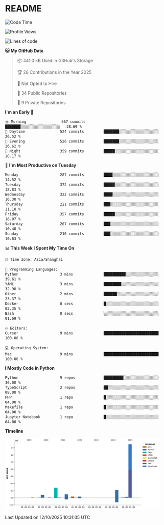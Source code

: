 # README

<!--START_SECTION:waka-->
![Code Time](http://img.shields.io/badge/Code%20Time-1%2C358%20hrs%2022%20mins-blue)

![Profile Views](http://img.shields.io/badge/Profile%20Views-2-blue)

![Lines of code](https://img.shields.io/badge/From%20Hello%20World%20I%27ve%20Written-2.3%20million%20lines%20of%20code-blue)

**🐱 My GitHub Data** 

> 📦 441.0 kB Used in GitHub's Storage 
 > 
> 🏆 26 Contributions in the Year 2025
 > 
> 🚫 Not Opted to Hire
 > 
> 📜 34 Public Repositories 
 > 
> 🔑 9 Private Repositories 
 > 
**I'm an Early 🐤** 

```text
🌞 Morning                567 commits         ███████░░░░░░░░░░░░░░░░░░   28.69 % 
🌆 Daytime                524 commits         ███████░░░░░░░░░░░░░░░░░░   26.52 % 
🌃 Evening                526 commits         ███████░░░░░░░░░░░░░░░░░░   26.62 % 
🌙 Night                  359 commits         █████░░░░░░░░░░░░░░░░░░░░   18.17 % 
```
📅 **I'm Most Productive on Tuesday** 

```text
Monday                   287 commits         ████░░░░░░░░░░░░░░░░░░░░░   14.52 % 
Tuesday                  372 commits         █████░░░░░░░░░░░░░░░░░░░░   18.83 % 
Wednesday                322 commits         ████░░░░░░░░░░░░░░░░░░░░░   16.30 % 
Thursday                 221 commits         ███░░░░░░░░░░░░░░░░░░░░░░   11.18 % 
Friday                   357 commits         █████░░░░░░░░░░░░░░░░░░░░   18.07 % 
Saturday                 207 commits         ███░░░░░░░░░░░░░░░░░░░░░░   10.48 % 
Sunday                   210 commits         ███░░░░░░░░░░░░░░░░░░░░░░   10.63 % 
```


📊 **This Week I Spent My Time On** 

```text
🕑︎ Time Zone: Asia/Shanghai

💬 Programming Languages: 
Python                   3 mins              ██████████░░░░░░░░░░░░░░░   39.61 % 
YAML                     3 mins              ████████░░░░░░░░░░░░░░░░░   32.98 % 
Other                    2 mins              ██████░░░░░░░░░░░░░░░░░░░   23.37 % 
Docker                   0 secs              █░░░░░░░░░░░░░░░░░░░░░░░░   02.35 % 
Bash                     0 secs              ░░░░░░░░░░░░░░░░░░░░░░░░░   01.69 % 

🔥 Editors: 
Cursor                   9 mins              █████████████████████████   100.00 % 

💻 Operating System: 
Mac                      9 mins              █████████████████████████   100.00 % 
```

**I Mostly Code in Python** 

```text
Python                   9 repos             █████████░░░░░░░░░░░░░░░░   36.00 % 
TypeScript               2 repos             ██░░░░░░░░░░░░░░░░░░░░░░░   08.00 % 
PHP                      1 repo              █░░░░░░░░░░░░░░░░░░░░░░░░   04.00 % 
Makefile                 1 repo              █░░░░░░░░░░░░░░░░░░░░░░░░   04.00 % 
Jupyter Notebook         1 repo              █░░░░░░░░░░░░░░░░░░░░░░░░   04.00 % 
```



**Timeline**

![Lines of Code chart](https://raw.githubusercontent.com/XeonHis/XeonHis/main/assets/bar_graph.png)


 Last Updated on 12/10/2025 10:31:05 UTC
<!--END_SECTION:waka-->
